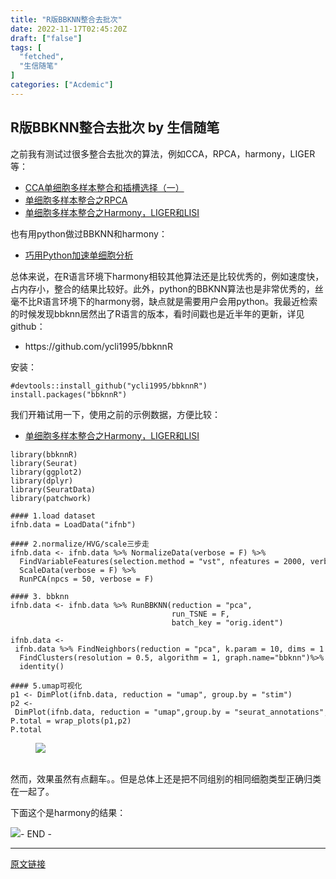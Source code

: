 ```yaml
---
title: "R版BBKNN整合去批次"
date: 2022-11-17T02:45:20Z
draft: ["false"]
tags: [
  "fetched",
  "生信随笔"
]
categories: ["Acdemic"]
---
```

R版BBKNN整合去批次 by 生信随笔
------
<div><section data-tool="mdnice编辑器" data-website="https://www.mdnice.com"><p data-tool="mdnice编辑器">之前我有测试过很多整合去批次的算法，例如CCA，RPCA，harmony，LIGER等：</p><ul data-tool="mdnice编辑器"><li><section><a href="https://mp.weixin.qq.com/s?__biz=Mzg5MjcxNzg1NA==&amp;mid=2247484318&amp;idx=1&amp;sn=daf04a599413de0514afda07928eecb9&amp;scene=21&amp;key=97d114acb76dd546f4bdc602f36f0305abde8823b0b86d45dd68cccb6c6cae73645bfb28972e4b430471a3f93e47815b908c0054b14ae379ab4a5a4ec4a477dae933b5c3f3ef197714046839188266c69e6689ae768a60b00667ecda6bd23a274ea2f409d03597c64130c71cbeda94fa1d75ce2e2786844454ce89e8d1b00806&amp;ascene=14&amp;uin=MjA1MzU5NzYxNA==&amp;devicetype=Windows%2010%20x64&amp;version=63080021&amp;lang=zh_CN&amp;exportkey=n_ChQIAhIQRJMXAxODQ2uXkDQR61oHXBL0AQIE97dBBAEAAAAAACrnE4LVP4QAAAAOpnltbLcz9gKNyK89dVj0T%20%20453%208yJlg52jS0GP9P5Uw0%20CbpFoV5U1OQjuP8qTwi67hrKtLQyNLNaGXEGZbTEIGZ0lBAsc%20rbZNBSuUIGxivp/x3vqYg1EIcrT3dJOvZHcdf7UKx5Pzqm7cc6/KhPbNJJ7ej0gQ1rA8pumbZiqHHnPl560E2vEm%20W7%20nk/igp300ItM2FLBwBeRLu2/j3US/faPO4XUJdwNLy4W8pxDljO0Bh7qd1zGC7/C1ktp41EfM710FSOurzeGXNbA0bnp8Cd9oeO/qFlk4nI=&amp;acctmode=0&amp;pass_ticket=I9%20ODm8NSZ1Xc6tO/5LqOPiEZxT8cM4%20QlgBMK1m%20DR8X8auB7edQts7HwEW6KAz&amp;wx_header=0&amp;fontgear=2#wechat_redirect" data-linktype="2">CCA单细胞多样本整合和插槽选择（一）</a></section></li><li><section><a href="https://mp.weixin.qq.com/s?search_click_id=15727278847732631343-1648214930290-229699&amp;__biz=Mzg5MjcxNzg1NA==&amp;mid=2247484384&amp;idx=1&amp;sn=e114a00e1594e8996bed895df64303a2&amp;chksm=c0389d91f74f14876a37b007117a988f50556b5229afd2aca835cf14b12c37163c1eb24f5ceb&amp;scene=21&amp;key=97d114acb76dd546cff9bad5bbac5f666a5ecef4c1eae6fdeff9ae9d4830d733a1752d5a6ed58f9464f2e9f389521869eaba13dfebcad1572a8c637b9b1a5552eca3ec7f636f32631a0cccdcdc5895550def42f4406061d77fd71886fd4f52f2e6f3aee4e9fa05cda84e636c21c42d75450b3195a24295ac3f5a8b4a82442510&amp;ascene=14&amp;uin=MjA1MzU5NzYxNA==&amp;devicetype=Windows%2010%20x64&amp;version=63080021&amp;lang=zh_CN&amp;exportkey=n_ChQIAhIQR38rqYkOMyGdCait7P8/vxL0AQIE97dBBAEAAAAAAMeuKFBVKM4AAAAOpnltbLcz9gKNyK89dVj0tpsr1hq0nrP4ln4DAtg/ROLCf/6rJ3Ta9Y8%20xeLwYrL9Z0ANKR0nY%20ffpTXPWGIr5k3Qj7DwTgYWAINPEs01ZsgaboktGS%20QqnDGKqKbMQ8PgZxS9xA4Aov8nfzHPNGTIEspbR7BixXE0AK2YZFCQfMlFBJsOIiOrlPlzZGEIOlC/0bSN8HjCwdQwIl/G2P%20%20UaesfwdEsyCC/nx5axPv/iIaPABVt9Hz1q5vAxbSZsUw7VQmsnQ0dQtXL3tU%20fkhJ7jAQE0l%20COdgTK9jg=&amp;acctmode=0&amp;pass_ticket=I9%20ODm8NSZ1Xc6tO/5LqOPiEZxT8cM4%20QlgBMK1m%20DQe%20Cp/mOJEG2PyxAxSnWsL&amp;wx_header=0&amp;fontgear=2#wechat_redirect" data-linktype="2">单细胞多样本整合之RPCA</a></section></li><li><section><a href="https://mp.weixin.qq.com/s?__biz=Mzg5MjcxNzg1NA==&amp;mid=2247484506&amp;idx=1&amp;sn=98d7fe9265243c073a1444030fcd4a30&amp;scene=21#wechat_redirect" data-linktype="2">单细胞多样本整合之Harmony，LIGER和LISI</a></section></li></ul><p data-tool="mdnice编辑器">也有用python做过BBKNN和harmony：</p><ul data-tool="mdnice编辑器"><li><section><a href="https://mp.weixin.qq.com/s?__biz=Mzg5MjcxNzg1NA==&amp;mid=2247484778&amp;idx=1&amp;sn=45f99192489b835d895bd2bd4d93e774&amp;scene=21#wechat_redirect" data-linktype="2">巧用Python加速单细胞分析</a></section></li></ul><p data-tool="mdnice编辑器">总体来说，在R语言环境下harmony相较其他算法还是比较优秀的，例如速度快，占内存小，整合的结果比较好。此外，python的BBKNN算法也是非常优秀的，丝毫不比R语言环境下的harmony弱，缺点就是需要用户会用python。我最近检索的时候发现bbknn居然出了R语言的版本，看时间戳也是近半年的更新，详见github：</p><ul data-tool="mdnice编辑器"><li><section>https://github.com/ycli1995/bbknnR</section></li></ul><p data-tool="mdnice编辑器">安装：</p><pre data-tool="mdnice编辑器"><span></span><code><span>#devtools::install_github("ycli1995/bbknnR")</span><br>install.packages(<span>"bbknnR"</span>)<br></code></pre><p data-tool="mdnice编辑器">我们开箱试用一下，使用之前的示例数据，方便比较：</p><ul data-tool="mdnice编辑器"><li><section><a href="https://mp.weixin.qq.com/s?__biz=Mzg5MjcxNzg1NA==&amp;mid=2247484506&amp;idx=1&amp;sn=98d7fe9265243c073a1444030fcd4a30&amp;scene=21#wechat_redirect" data-linktype="2">单细胞多样本整合之Harmony，LIGER和LISI</a></section></li></ul><pre data-tool="mdnice编辑器"><span></span><code><span>library</span>(bbknnR)<br><span>library</span>(Seurat)<br><span>library</span>(ggplot2)<br><span>library</span>(dplyr)<br><span>library</span>(SeuratData)<br><span>library</span>(patchwork)<br></code></pre><pre data-tool="mdnice编辑器"><span></span><code><span>#### 1.load dataset</span><br>ifnb.data = LoadData(<span>"ifnb"</span>)<br><br><span>#### 2.normalize/HVG/scale三步走</span><br>ifnb.data &lt;- ifnb.data %&gt;% NormalizeData(verbose = <span>F</span>) %&gt;%<br>  FindVariableFeatures(selection.method = <span>"vst"</span>, nfeatures = <span>2000</span>, verbose = <span>F</span>) %&gt;% <br>  ScaleData(verbose = <span>F</span>) %&gt;%<br>  RunPCA(npcs = <span>50</span>, verbose = <span>F</span>)<br><br><span>#### 3. bbknn</span><br>ifnb.data &lt;- ifnb.data %&gt;% RunBBKNN(reduction = <span>"pca"</span>, <br>                                    run_TSNE = <span>F</span>,<br>                                    batch_key = <span>"orig.ident"</span>)<br><br>ifnb.data &lt;- ifnb.data %&gt;% FindNeighbors(reduction = <span>"pca"</span>, k.param = <span>10</span>, dims = <span>1</span>:<span>30</span>) %&gt;% <br>  FindClusters(resolution = <span>0.5</span>, algorithm = <span>1, graph.name="bbknn"</span>)%&gt;% <br>  identity()<br><br><span>#### 5.umap可视化</span><br>p1 &lt;- DimPlot(ifnb.data, reduction = <span>"umap"</span>, group.by = <span>"stim"</span>)<br>p2 &lt;- DimPlot(ifnb.data, reduction = <span>"umap"</span>,group.by = <span>"seurat_annotations"</span>, label = <span>TRUE</span>)<br>P.total = wrap_plots(p1,p2)<br>P.total<br></code></pre><figure data-tool="mdnice编辑器"><img data-ratio="0.4482225656877898" data-src="https://mmbiz.qpic.cn/mmbiz/fTW9zRI3eqU2GbLjmOYk4oxmYjLeFwBEvPsqSH616nLF3m1AoaEHXlKA6Fmnraku886MDOGb0b4eAEJWHmJ2nA/640?wx_fmt=other" data-type="other" data-w="647" src="https://mmbiz.qpic.cn/mmbiz/fTW9zRI3eqU2GbLjmOYk4oxmYjLeFwBEvPsqSH616nLF3m1AoaEHXlKA6Fmnraku886MDOGb0b4eAEJWHmJ2nA/640?wx_fmt=other"><figcaption><br></figcaption></figure><p data-tool="mdnice编辑器">然而，效果虽然有点翻车。。但是总体上还是把不同组别的相同细胞类型正确归类在一起了。</p><p data-tool="mdnice编辑器">下面这个是harmony的结果：</p><img data-ratio="0.39351851851851855" data-src="https://mmbiz.qpic.cn/mmbiz/fTW9zRI3eqU2GbLjmOYk4oxmYjLeFwBE77nk0udvmWSaoMvibqJgvlAhD8Caiak8z8jna3uyMd2j0Olv2Q5sXKpA/640?wx_fmt=other" data-type="other" data-w="1080" src="https://mmbiz.qpic.cn/mmbiz/fTW9zRI3eqU2GbLjmOYk4oxmYjLeFwBE77nk0udvmWSaoMvibqJgvlAhD8Caiak8z8jna3uyMd2j0Olv2Q5sXKpA/640?wx_fmt=other"><span>- END -</span></section><p><mp-style-type data-value="3"></mp-style-type></p></div>  
<hr>
<a href="https://mp.weixin.qq.com/s/8PjEeCFHp9NwMgLAUVABsA",target="_blank" rel="noopener noreferrer">原文链接</a>
